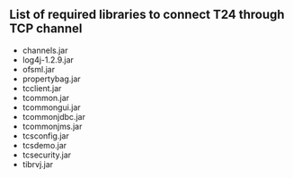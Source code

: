 ## List of required libraries to connect T24 through TCP channel ##

  * channels.jar
  * log4j-1.2.9.jar
  * ofsml.jar
  * propertybag.jar
  * tcclient.jar
  * tcommon.jar
  * tcommongui.jar
  * tcommonjdbc.jar
  * tcommonjms.jar
  * tcsconfig.jar
  * tcsdemo.jar
  * tcsecurity.jar
  * tibrvj.jar